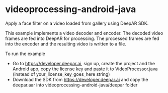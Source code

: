 # videoprocessing-android-java
Apply a face filter on a video loaded from gallery using DeepAR SDK.

This example implements a video decoder and encoder. The decoded video frames are fed into DeepAR
for processing. The processed frames are fed into the encoder and the resulting video is written to
a file.

To run the example
* Go to https://developer.deepar.ai, sign up, create the project and the Android app, copy the license key and paste it to VideoProcessor.java (instead of your_license_key_goes_here string)
* Download the SDK from https://developer.deepar.ai and copy the deepar.aar into videoprocessing-android-java/deepar folder

